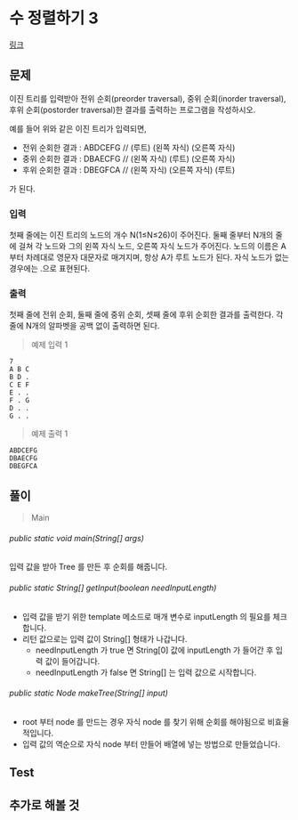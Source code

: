 # 수 정렬하기 3
[링크](https://www.acmicpc.net/problem/10989)

## 문제
이진 트리를 입력받아 전위 순회(preorder traversal), 중위 순회(inorder traversal), 후위 순회(postorder traversal)한 결과를 출력하는 프로그램을 작성하시오.

예를 들어 위와 같은 이진 트리가 입력되면,

- 전위 순회한 결과 : ABDCEFG // (루트) (왼쪽 자식) (오른쪽 자식)
- 중위 순회한 결과 : DBAECFG // (왼쪽 자식) (루트) (오른쪽 자식)
- 후위 순회한 결과 : DBEGFCA // (왼쪽 자식) (오른쪽 자식) (루트)

가 된다.

### 입력
첫째 줄에는 이진 트리의 노드의 개수 N(1≤N≤26)이 주어진다. 
둘째 줄부터 N개의 줄에 걸쳐 각 노드와 그의 왼쪽 자식 노드, 오른쪽 자식 노드가 주어진다. 
노드의 이름은 A부터 차례대로 영문자 대문자로 매겨지며, 항상 A가 루트 노드가 된다. 
자식 노드가 없는 경우에는 .으로 표현된다.

### 출력
첫째 줄에 전위 순회, 둘째 줄에 중위 순회, 셋째 줄에 후위 순회한 결과를 출력한다. 
각 줄에 N개의 알파벳을 공백 없이 출력하면 된다.

> 예제 입력 1 
```
7
A B C
B D .
C E F
E . .
F . G
D . .
G . .
```

> 예제 출력 1 
```
ABDCEFG
DBAECFG
DBEGFCA
```

## 풀이
> Main
###### public static void main(String[] args)
입력 값을 받아 Tree 를 만든 후 순회를 해줍니다.

###### public static String[] getInput(boolean needInputLength)
- 입력 값을 받기 위한 template 메소드로 매개 변수로 inputLength 의 필요를 체크 합니다.
- 리턴 값으로는 입력 값이 String[] 형태가 나갑니다.
    - needInputLength 가 true 면 String[0] 값에 inputLength 가 들어간 후 입력 값이 들어갑니다.
    - needInputLength 가 false 면 String[] 는 입력 값으로 시작합니다.
 
###### public static Node makeTree(String[] input) 
- root 부터 node 를 만드는 경우 자식 node 를 찾기 위해 순회를 해야됨으로 비효율적입니다.
- 입력 값의 역순으로 자식 node 부터 만들어 배열에 넣는 방법으로 만들었습니다. 
    
    
## Test    


## 추가로 해볼 것
